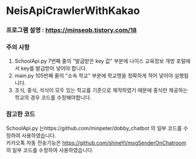 # NeisApiCrawlerWithKakao

### 프로그램 설명 : https://minseob.tistory.com/18 

### 주의 사항
1. SchoolApi.py 7번째 줄의 "발급받은 key 값" 부분에 나이스 교육정보 개방 포털에서 key를 발급받아 넣어야 합니다.
2. main.py 105번째 줄의 "소속 학교" 부분에 학교명을 정확하게 적어 넣어야 실행됩니다.
3. 조식, 중식, 석식이 모두 있는 학교를 기준으로 제작하였기 때문에 중식만 제공하는 학교의 경우 코드를 수정해야합니다.

### 참고한 코드
SchoolApi.py 는https://github.com/minpeter/dobby_chatbot 의 일부 코드를 수정하여 사용하였습니다. \
카카오톡 자동 전송기능은 https://github.com/shineYi/msgSenderOnChatroom 의 일부 코드를 수정하여 사용하였습니다.
